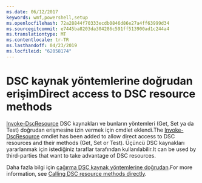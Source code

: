 ```yaml
---
ms.date: 06/12/2017
keywords: wmf,powershell,setup
ms.openlocfilehash: 72a28844f70333ecdb0846d86e27a4ff63999d34
ms.sourcegitcommit: e7445ba8203da304286c591ff513900ad1c244a4
ms.translationtype: MT
ms.contentlocale: tr-TR
ms.lasthandoff: 04/23/2019
ms.locfileid: "62058174"
---
```

# <a name="direct-access-to-dsc-resource-methods"></a><span data-ttu-id="b75bb-102">DSC kaynak yöntemlerine doğrudan erişim</span><span class="sxs-lookup"><span data-stu-id="b75bb-102">Direct access to DSC resource methods</span></span>


<span data-ttu-id="b75bb-103">[Invoke-DscResource](https://technet.microsoft.com/library/mt517869.aspx) DSC kaynakları ve bunların yöntemleri (Get, Set ya da Test) doğrudan erişmesine izin vermek için cmdlet eklendi.</span><span class="sxs-lookup"><span data-stu-id="b75bb-103">The [Invoke-DscResource](https://technet.microsoft.com/library/mt517869.aspx) cmdlet has been added to allow direct access to DSC resources and their methods (Get, Set or Test).</span></span> <span data-ttu-id="b75bb-104">Üçüncü DSC kaynakları yararlanmak için istediğiniz taraflar tarafından kullanılabilir.</span><span class="sxs-lookup"><span data-stu-id="b75bb-104">It can be used by third-parties that want to take advantage of DSC resources.</span></span>

<span data-ttu-id="b75bb-105">Daha fazla bilgi için [çağırma DSC kaynak yöntemlerine doğrudan](https://msdn.microsoft.com/powershell/dsc/directcallresource).</span><span class="sxs-lookup"><span data-stu-id="b75bb-105">For more information, see [Calling DSC resource methods directly](https://msdn.microsoft.com/powershell/dsc/directcallresource).</span></span>
